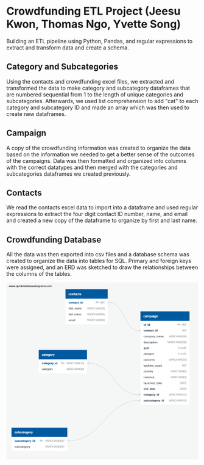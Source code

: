 # Crowdfunding ETL Project (Jeesu Kwon, Thomas Ngo, Yvette Song)
Building an ETL pipeline using Python, Pandas, and regular expressions to extract and transform data and create a schema.

## Category and Subcategories
Using the contacts and crowdfunding excel files, we extracted and transformed the data to make category and subcategory dataframes that are numbered sequential from 1 to the length of unique categories and subcategories. Afterwards, we used list comprehension to add "cat" to each category and subcategory ID and made an array which was then used to create new dataframes.

## Campaign
A copy of the crowdfunding information was created to organize the data based on the information we needed to get a better sense of the outcomes of the campaigns. Data was then formatted and organized into columns with the correct datatypes and then merged with the categories and subcategories dataframes we created previously.

## Contacts
We read the contacts excel data to import into a dataframe and used regular expressions to extract the four digit contact ID number, name, and email and created a new copy of the dataframe to organize by first and last name.

## Crowdfunding Database
All the data was then exported into csv files and a database schema was created to organize the data into tables for SQL. Primary and foreign keys were assigned, and an ERD was sketched to draw the relationships between the columns of the tables.

![Alt text](https://github.com/thomasjngo/Crowdfunding-ETL-Project/blob/main/ERD.png?raw=true)
